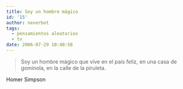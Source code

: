 ```yaml
---
title: Soy un hombre mágico
id: '15'
author: neverbot
tags:
  - pensamientos aleatorios
  - tv
date: 2006-07-29 10:40:58
---
```


> Soy un hombre mágico que vive en el país feliz, en una casa de gominola, en la calle de la piruleta.

Homer Simpson